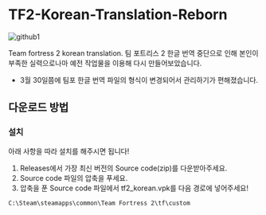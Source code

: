 # TF2-Korean-Translation-Reborn

![github1](https://user-images.githubusercontent.com/96904513/180950868-bfeb0384-28fb-4f0a-b7f5-fa7222449b80.png)

Team fortress 2 korean translation.
팀 포트리스 2 한글 번역 중단으로 인해 본인이 부족한 실력으로나마 예전 작업물을 이용해 다시 만들어보았습니다.

+ 3월 30일쯤에 팀포 한글 번역 파일의 형식이 변경되어서 관리하기가 편해졌습니다.

## 다운로드 방법

### 설치

아래 사항을 따라 설치를 해주시면 됩니다!

1. Releases에서 가장 최신 버전의 Source code(zip)를 다운받아주세요.
2. Source code 파일의 압축을 푸세요.
3. 압축을 푼 Source code 파일에서 tf2_korean.vpk를 다음 경로에 넣어주세요!
```
C:\Steam\steamapps\common\Team Fortress 2\tf\custom
```
